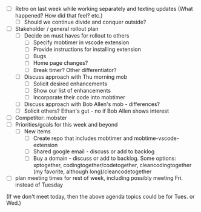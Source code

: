 - [ ] Retro on last week while working separately and texting updates (What happened? How did that feel? etc.)
  - [ ] Should we continue divide and conquer outside?
- [ ] Stakeholder / general rollout plan
  - [ ] Decide on must haves for rollout to others
    - [ ] Specify mobtimer in vscode extension
    - [ ] Provide instructions for installing extension
    - [ ] Bugs
    - [ ] Home page changes?
    - [ ] Break timer?  Other differentiator?
  - [ ] Discuss approach with Thu morning mob
    - [ ] Solicit desired enhancements
    - [ ] Show our list of enhancements
    - [ ] Incorporate their code into mobtimer
  - [ ] Discuss approach with Bob Allen's mob - differences?
  - [ ] Solicit others?  Ethan's gut - no if Bob Allen shows interest
- [ ] Competitor: mobster
- [ ] Priorities/goals for this week and beyond
  - [ ] New items
    - [ ] Create repo that includes mobtimer and mobtime-vscode-extension
    - [ ] Shared google email - discuss or add to backlog
    - [ ] Buy a domain - discuss or add to backlog.  Some options: xptogether, codingtogether/codetogether, cleancodingtogether (my favorite, although long)/cleancodetogether

- [ ] plan meeting times for rest of week, including possibly meeting Fri. instead of Tuesday

(If we don't meet today, then the above agenda topics could be for Tues. or Wed.) 
